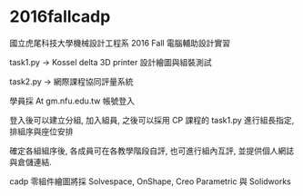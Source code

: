 # 2016fallcadp

國立虎尾科技大學機械設計工程系 2016 Fall 電腦輔助設計實習

task1.py -> Kossel delta 3D printer 設計繪圖與組裝測試

task2.py -> 網際課程協同評量系統

學員採 At gm.nfu.edu.tw 帳號登入

登入後可以建立分組, 加入組員, 之後可以採用 CP 課程的 task1.py 進行組長指定, 排組序與座位安排

確定各組組序後, 各成員可在各教學階段自評, 也可進行組內互評, 並提供個人網誌與倉儲連結.

cadp 零組件繪圖將採 Solvespace, OnShape, Creo Parametric 與 Solidworks